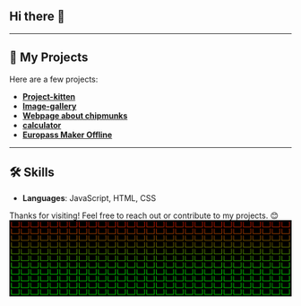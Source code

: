 ## Hi there 👋
---
## 🚀 My Projects
Here are a few projects:
- **[Project-kitten](https://kostassliazas.github.io/project-k)**     
- **[Image-gallery](https://kostassliazas.github.io/gallery/)**  
- **[Webpage about chipmunks](https://kostassliazas.github.io/burundukas/)**  
- **[calculator](https://kostassliazas.github.io/calculator/)**
- **[Europass Maker Offline](https://kostassliazas.github.io/Europass-Maker-Offline/)**
---
## 🛠️ Skills
- **Languages**: JavaScript, HTML, CSS
  
Thanks for visiting! Feel free to reach out or contribute to my projects. 😊
![wi-fi](battery.svg)
